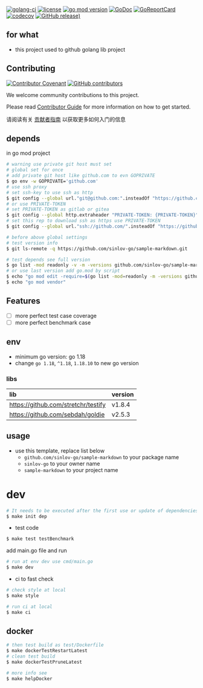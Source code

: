 [![golang-ci](https://github.com/sinlov-go/sample-markdown/actions/workflows/golang-ci.yml/badge.svg)](https://github.com/sinlov-go/sample-markdown/actions/workflows/golang-ci.yml)
[![license](https://img.shields.io/github/license/sinlov-go/sample-markdown)](https://github.com/sinlov-go/sample-markdown)
[![go mod version](https://img.shields.io/github/go-mod/go-version/sinlov-go/sample-markdown?label=go.mod)](https://github.com/sinlov-go/sample-markdown)
[![GoDoc](https://godoc.org/github.com/sinlov-go/sample-markdown?status.png)](https://godoc.org/github.com/sinlov-go/sample-markdown/)
[![GoReportCard](https://goreportcard.com/badge/github.com/sinlov-go/sample-markdown)](https://goreportcard.com/report/github.com/sinlov-go/sample-markdown)
[![codecov](https://codecov.io/gh/sinlov-go/sample-markdown/branch/main/graph/badge.svg)](https://codecov.io/gh/sinlov-go/sample-markdown)
[![GitHub release)](https://img.shields.io/github/v/release/sinlov-go/sample-markdown)](https://github.com/sinlov-go/sample-markdown/releases)

## for what

- this project used to github golang lib project

## Contributing

[![Contributor Covenant](https://img.shields.io/badge/contributor%20covenant-v1.4-ff69b4.svg)](.github/CONTRIBUTING_DOC/CODE_OF_CONDUCT.md)
[![GitHub contributors](https://img.shields.io/github/contributors/sinlov-go/sample-markdown)](https://github.com/sinlov-go/sample-markdown/graphs/contributors)

We welcome community contributions to this project.

Please read [Contributor Guide](.github/CONTRIBUTING_DOC/CONTRIBUTING.md) for more information on how to get started.

请阅读有关 [贡献者指南](.github/CONTRIBUTING_DOC/zh-CN/CONTRIBUTING.md) 以获取更多如何入门的信息

## depends

in go mod project

```bash
# warning use private git host must set
# global set for once
# add private git host like github.com to evn GOPRIVATE
$ go env -w GOPRIVATE='github.com'
# use ssh proxy
# set ssh-key to use ssh as http
$ git config --global url."git@github.com:".insteadOf "https://github.com/"
# or use PRIVATE-TOKEN
# set PRIVATE-TOKEN as gitlab or gitea
$ git config --global http.extraheader "PRIVATE-TOKEN: {PRIVATE-TOKEN}"
# set this rep to download ssh as https use PRIVATE-TOKEN
$ git config --global url."ssh://github.com/".insteadOf "https://github.com/"

# before above global settings
# test version info
$ git ls-remote -q https://github.com/sinlov-go/sample-markdown.git

# test depends see full version
$ go list -mod readonly -v -m -versions github.com/sinlov-go/sample-markdown
# or use last version add go.mod by script
$ echo "go mod edit -require=$(go list -mod=readonly -m -versions github.com/sinlov-go/sample-markdown | awk '{print $1 "@" $NF}')"
$ echo "go mod vendor"
```

## Features

- [ ] more perfect test case coverage
- [ ] more perfect benchmark case

## env

- minimum go version: go 1.18
- change `go 1.18`, `^1.18`, `1.18.10` to new go version

### libs

| lib                                 | version |
|:------------------------------------|:--------|
| https://github.com/stretchr/testify | v1.8.4  |
| https://github.com/sebdah/goldie    | v2.5.3  |

## usage

- use this template, replace list below
    - `github.com/sinlov-go/sample-markdown` to your package name
    - `sinlov-go` to your owner name
    - `sample-markdown` to your project name

# dev

```bash
# It needs to be executed after the first use or update of dependencies.
$ make init dep
```

- test code

```bash
$ make test testBenchmark
```

add main.go file and run

```bash
# run at env dev use cmd/main.go
$ make dev
```

- ci to fast check

```bash
# check style at local
$ make style

# run ci at local
$ make ci
```

## docker

```bash
# then test build as test/Dockerfile
$ make dockerTestRestartLatest
# clean test build
$ make dockerTestPruneLatest

# more info see
$ make helpDocker
```
